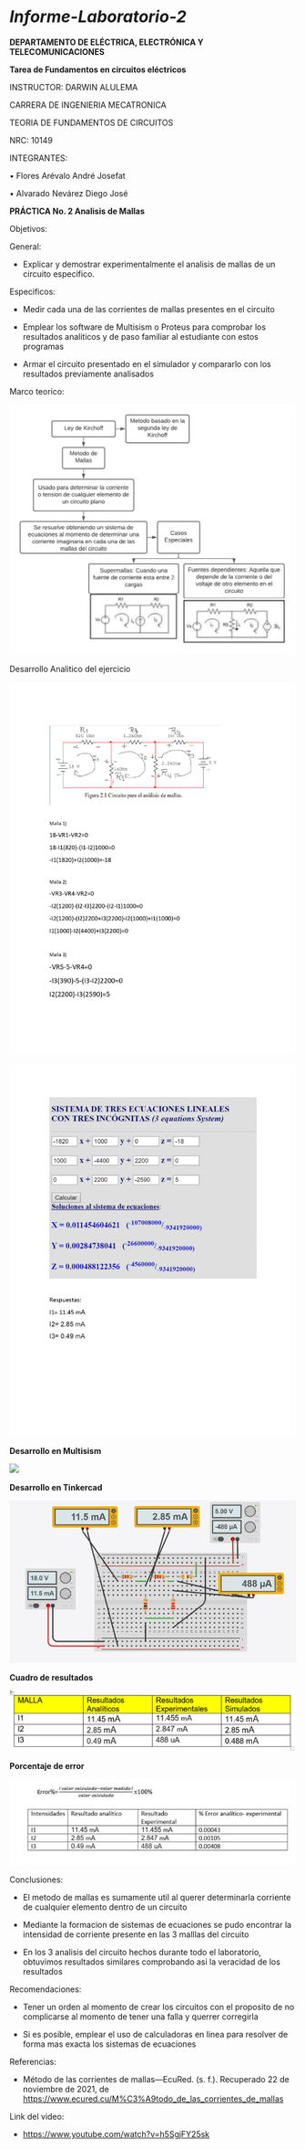# *Informe-Laboratorio-2*

**DEPARTAMENTO DE ELÉCTRICA, ELECTRÓNICA Y TELECOMUNICACIONES**

**Tarea de Fundamentos en circuitos eléctricos**

INSTRUCTOR: DARWIN ALULEMA

CARRERA DE INGENIERIA MECATRONICA

TEORIA DE FUNDAMENTOS DE CIRCUITOS

NRC: 10149

INTEGRANTES:

• Flores Arévalo André Josefat

• Alvarado Nevárez Diego José

**PRÁCTICA No. 2 Analisis de Mallas**

Objetivos:

General:

- Explicar y demostrar experimentalmente el analisis de mallas de un circuito especifico.

Especificos:

- Medir cada una de las corrientes de mallas presentes en el circuito

- Emplear los software de Multisism o Proteus para comprobar los resultados analiticos y de paso familiar al estudiante con estos programas 

- Armar el circuito presentado en el simulador y compararlo con los resultados previamente analisados

Marco teorico:

![](https://github.com/diego333jose/Informe-Laboratorio-2/blob/main/Imagenes/Diagrama%20en%20blanco.png)

Desarrollo Analitico del ejercicio

![](https://github.com/diego333jose/Informe-Laboratorio-2/blob/main/Imagenes/LAB%202_page-0001.jpg)

![](https://github.com/diego333jose/Informe-Laboratorio-2/blob/main/Imagenes/LAB%202_page-0002.jpg)

**Desarrollo en Multisism**

![](https://github.com/diego333jose/Informe-Laboratorio-2/blob/main/Imagenes/Opera%20Instantánea_2021-11-22_164718_www.multisim.com.png)

**Desarrollo en Tinkercad**

![](https://github.com/diego333jose/Informe-Laboratorio-2/blob/main/Imagenes/CIRCUITO.png)

**Cuadro de resultados**

![](https://github.com/diego333jose/Informe-Laboratorio-2/blob/main/Imagenes/imagen_2021-11-22_183211.png)

**Porcentaje de error**

![](https://github.com/diego333jose/Informe-Laboratorio-2/blob/main/Imagenes/unknown.png)

Conclusiones:

- El metodo de mallas es sumamente util al querer determinarla corriente de cualquier elemento dentro de un circuito

- Mediante la formacion de sistemas de ecuaciones se pudo encontrar la intensidad de corriente presente en las 3 malllas del circuito

- En los 3 analisis del circuito hechos durante todo el laboratorio, obtuvimos resultados similares comprobando asi la veracidad de los resultados

Recomendaciones:

- Tener un orden al momento de crear los circuitos con el proposito de no complicarse al momento de tener una falla y querrer corregirla

- Si es posible, emplear el uso de calculadoras en linea para resolver de forma mas exacta los sistemas de ecuaciones

Referencias:

- Método de las corrientes de mallas—EcuRed. (s. f.). Recuperado 22 de noviembre de 2021, de https://www.ecured.cu/M%C3%A9todo_de_las_corrientes_de_mallas

Link del video:

- https://www.youtube.com/watch?v=h5SgjFY25sk

